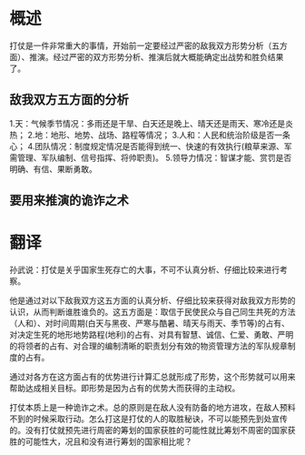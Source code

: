# 概述
打仗是一件非常重大的事情，开始前一定要经过严密的敌我双方形势分析（五方面）、推演。经过严密的双方形势分析、推演后就大概能确定出战势和胜负结果了。

## 敌我双方五方面的分析
1.天：气候季节情况：多雨还是干旱、白天还是晚上、晴天还是雨天、寒冷还是炎热；
2.地：地形、地势、战场、路程等情况；
3.人和：人民和统治阶级是否一条心；
4.团队情况：制度规定情况是否能得到统一、快速的有效执行(粮草来源、军需管理、军队编制、信号指挥、将帅职责)。
5.领导力情况：智谋才能、赏罚是否明确、有信、果断勇敢。

## 要用来推演的诡诈之术

# 翻译
孙武说：打仗是关乎国家生死存亡的大事，不可不认真分析、仔细比较来进行考察。

他是通过对以下敌我双方这五方面的认真分析、仔细比较来获得对敌我双方形势的认识，从而判断谁胜谁负的。这五方面是：取信于民使民众与自己同生共死的方法（人和）、对时间周期(白天与黑夜、严寒与酷暑、晴天与雨天、季节等)的占有、对决定生死的地形地势路程(地利)的占有、对具有智慧、诚信、仁爱、勇敢、严明的将领者的占有、对合理的编制清晰的职责划分有效的物资管理方法的军队规章制度的占有。

通过对各方在这方面占有的优势进行计算汇总就形成了形势，这个形势就可以用来帮助达成相关目标。即形势是因为占有的优势大而获得的主动权。

打仗本质上是一种诡诈之术。总的原则是在敌人没有防备的地方进攻，在敌人预料不到的时候采取行动。怎么打这是打仗的人的取胜秘诀，不可以能预先到处宣传的。没有打仗就预先进行周密的筹划的国家获胜的可能性就比筹划不周密的国家获胜的可能性大，况且和没有进行筹划的国家相比呢？










